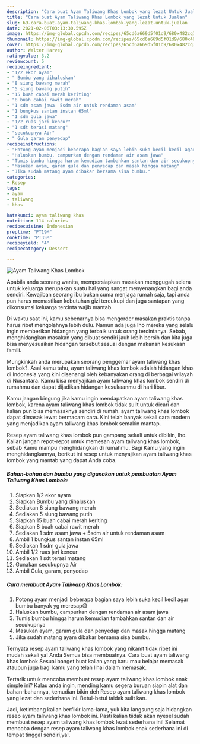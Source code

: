 ```yaml
---
description: "Cara buat Ayam Taliwang Khas Lombok yang lezat Untuk Jualan"
title: "Cara buat Ayam Taliwang Khas Lombok yang lezat Untuk Jualan"
slug: 69-cara-buat-ayam-taliwang-khas-lombok-yang-lezat-untuk-jualan
date: 2021-02-06T03:13:30.595Z
image: https://img-global.cpcdn.com/recipes/65cd6a669d5f01d9/680x482cq70/ayam-taliwang-khas-lombok-foto-resep-utama.jpg
thumbnail: https://img-global.cpcdn.com/recipes/65cd6a669d5f01d9/680x482cq70/ayam-taliwang-khas-lombok-foto-resep-utama.jpg
cover: https://img-global.cpcdn.com/recipes/65cd6a669d5f01d9/680x482cq70/ayam-taliwang-khas-lombok-foto-resep-utama.jpg
author: Walter Harvey
ratingvalue: 3.2
reviewcount: 5
recipeingredient:
- "1/2 ekor ayam"
- " Bumbu yang dihaluskan"
- "8 siung bawang merah"
- "5 siung bawang putih"
- "15 buah cabai merah keriting"
- "8 buah cabai rawit merah"
- "1 sdm asam jawa  5sdm air untuk rendaman asam"
- "1 bungkus santan instan 65ml"
- "1 sdm gula jawa"
- "1/2 ruas jari kencur"
- "1 sdt terasi matang"
- "secukupnya Air"
- " Gula garam penyedap"
recipeinstructions:
- "Potong ayam menjadi beberapa bagian saya lebih suka kecil kecil agar bumbu banyak yg meresap😅"
- "Haluskan bumbu, campurkan dengan rendaman air asam jawa"
- "Tumis bumbu hingga harum kemudian tambahkan santan dan air secukupnya"
- "Masukan ayam, garam gula dan penyedap dan masak hingga matang"
- "Jika sudah matang ayam dibakar bersama sisa bumbu."
categories:
- Resep
tags:
- ayam
- taliwang
- khas

katakunci: ayam taliwang khas 
nutrition: 114 calories
recipecuisine: Indonesian
preptime: "PT19M"
cooktime: "PT35M"
recipeyield: "4"
recipecategory: Dessert

---
```



![Ayam Taliwang Khas Lombok](https://img-global.cpcdn.com/recipes/65cd6a669d5f01d9/680x482cq70/ayam-taliwang-khas-lombok-foto-resep-utama.jpg)

Apabila anda seorang wanita, mempersiapkan masakan menggugah selera untuk keluarga merupakan suatu hal yang sangat menyenangkan bagi anda sendiri. Kewajiban seorang ibu bukan cuma menjaga rumah saja, tapi anda pun harus memastikan kebutuhan gizi tercukupi dan juga santapan yang dikonsumsi keluarga tercinta wajib mantab.

Di waktu  saat ini, kamu sebenarnya bisa mengorder masakan praktis tanpa harus ribet mengolahnya lebih dulu. Namun ada juga lho mereka yang selalu ingin memberikan hidangan yang terbaik untuk orang tercintanya. Sebab, menghidangkan masakan yang dibuat sendiri jauh lebih bersih dan kita juga bisa menyesuaikan hidangan tersebut sesuai dengan makanan kesukaan famili. 



Mungkinkah anda merupakan seorang penggemar ayam taliwang khas lombok?. Asal kamu tahu, ayam taliwang khas lombok adalah hidangan khas di Indonesia yang kini disenangi oleh kebanyakan orang di berbagai wilayah di Nusantara. Kamu bisa menyajikan ayam taliwang khas lombok sendiri di rumahmu dan dapat dijadikan hidangan kesukaanmu di hari libur.

Kamu jangan bingung jika kamu ingin mendapatkan ayam taliwang khas lombok, karena ayam taliwang khas lombok tidak sulit untuk dicari dan kalian pun bisa memasaknya sendiri di rumah. ayam taliwang khas lombok dapat dimasak lewat bermacam cara. Kini telah banyak sekali cara modern yang menjadikan ayam taliwang khas lombok semakin mantap.

Resep ayam taliwang khas lombok pun gampang sekali untuk dibikin, lho. Kalian jangan repot-repot untuk memesan ayam taliwang khas lombok, sebab Kamu mampu menghidangkan di rumahmu. Bagi Kamu yang ingin menghidangkannya, berikut ini resep untuk menyajikan ayam taliwang khas lombok yang mantab yang dapat Anda coba.

<!--inarticleads1-->

##### Bahan-bahan dan bumbu yang digunakan untuk pembuatan Ayam Taliwang Khas Lombok:

1. Siapkan 1/2 ekor ayam
1. Siapkan  Bumbu yang dihaluskan
1. Sediakan 8 siung bawang merah
1. Sediakan 5 siung bawang putih
1. Siapkan 15 buah cabai merah keriting
1. Siapkan 8 buah cabai rawit merah
1. Sediakan 1 sdm asam jawa + 5sdm air untuk rendaman asam
1. Ambil 1 bungkus santan instan 65ml
1. Sediakan 1 sdm gula jawa
1. Ambil 1/2 ruas jari kencur
1. Sediakan 1 sdt terasi matang
1. Gunakan secukupnya Air
1. Ambil  Gula, garam, penyedap




<!--inarticleads2-->

##### Cara membuat Ayam Taliwang Khas Lombok:

1. Potong ayam menjadi beberapa bagian saya lebih suka kecil kecil agar bumbu banyak yg meresap😅
1. Haluskan bumbu, campurkan dengan rendaman air asam jawa
1. Tumis bumbu hingga harum kemudian tambahkan santan dan air secukupnya
1. Masukan ayam, garam gula dan penyedap dan masak hingga matang
1. Jika sudah matang ayam dibakar bersama sisa bumbu.




Ternyata resep ayam taliwang khas lombok yang nikamt tidak ribet ini mudah sekali ya! Anda Semua bisa membuatnya. Cara buat ayam taliwang khas lombok Sesuai banget buat kalian yang baru mau belajar memasak ataupun juga bagi kamu yang telah lihai dalam memasak.

Tertarik untuk mencoba membuat resep ayam taliwang khas lombok enak simple ini? Kalau anda ingin, mending kamu segera buruan siapin alat dan bahan-bahannya, kemudian bikin deh Resep ayam taliwang khas lombok yang lezat dan sederhana ini. Betul-betul taidak sulit kan. 

Jadi, ketimbang kalian berfikir lama-lama, yuk kita langsung saja hidangkan resep ayam taliwang khas lombok ini. Pasti kalian tiidak akan nyesel sudah membuat resep ayam taliwang khas lombok lezat sederhana ini! Selamat mencoba dengan resep ayam taliwang khas lombok enak sederhana ini di tempat tinggal sendiri,ya!.

